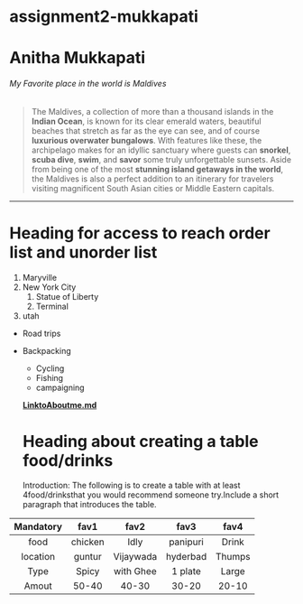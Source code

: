 # assignment2-mukkapati

# Anitha Mukkapati

###### My Favorite place in the world is Maldives

>The Maldives, a collection of more than a thousand islands in the **Indian Ocean**, is known for its clear emerald waters, beautiful beaches that stretch as far as the eye can see, and of course **luxurious overwater bungalows**. With features like these, the archipelago makes for an idyllic sanctuary where guests can **snorkel**, **scuba dive**, **swim**, and **savor** some truly unforgettable sunsets. Aside from being one of the most **stunning island getaways in the world**, the Maldives is also a perfect addition to an itinerary for travelers visiting magnificent South Asian cities or Middle Eastern capitals.
***
# Heading for access to reach order list and unorder list
1. Maryville 
2. New York City
   1. Statue of Liberty
   2. Terminal
3. utah
* Road trips
* Backpacking
  * Cycling
  * Fishing
  * campaigning

  **[LinktoAboutme.md](AboutMe.md)**

  # Heading about creating a table food/drinks

  Introduction:
   The following is to create a table with at least 4food/drinksthat you would recommend someone try.Include a short paragraph that introduces the table.

|Mandatory  |fav1       |fav2      |fav3         |fav4      |
|:-------:  | :-------: | :-------:| :--------:  | :-------:|
|food       |chicken    |Idly      |panipuri     |Drink     |
|location   |guntur     |Vijaywada |hyderbad     |Thumps    |
|Type       |Spicy      | with Ghee|1 plate      |Large     |
|Amout      |50-40      |40-30     |30-20        |20-10     |    